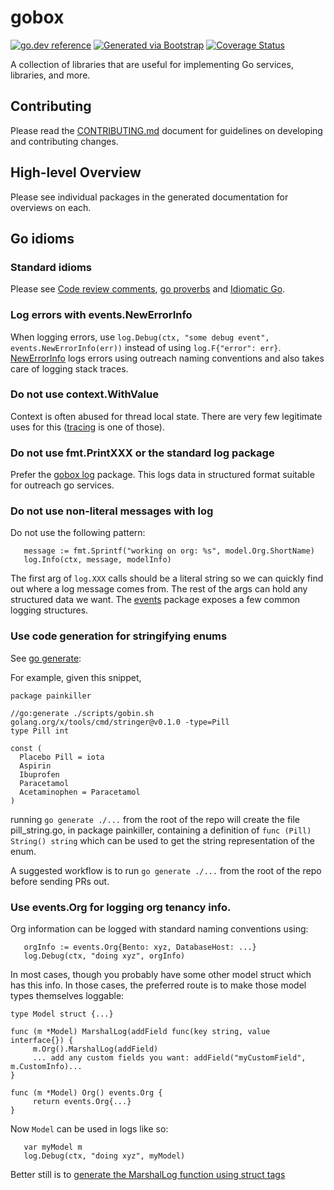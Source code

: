 # gobox

[![go.dev reference](https://img.shields.io/badge/go.dev-reference-007d9c?logo=go&logoColor=white)](https://pkg.go.dev/github.com/getoutreach/gobox)
[![Generated via Bootstrap](https://img.shields.io/badge/Outreach-Bootstrap-%235951ff)](https://github.com/getoutreach/bootstrap)
[![Coverage Status](https://coveralls.io/repos/github/getoutreach/gobox/badge.svg?branch=main)](https://coveralls.io/github//getoutreach/gobox?branch=main)

A collection of libraries that are useful for implementing Go services, libraries, and more.

## Contributing

Please read the [CONTRIBUTING.md](CONTRIBUTING.md) document for guidelines on developing and contributing changes.

## High-level Overview

<!--- Block(overview) -->

Please see individual packages in the generated documentation for overviews on each.

## Go idioms

### Standard idioms

Please see [Code review
comments](https://github.com/golang/go/wiki/CodeReviewComments),
[go proverbs](https://go-proverbs.github.io/) and
[Idiomatic Go](https://dmitri.shuralyov.com/idiomatic-go).

### Log errors with events.NewErrorInfo

When logging errors, use `log.Debug(ctx, "some debug event", events.NewErrorInfo(err))` instead of using `log.F{"error": err}`. [NewErrorInfo](https://github.com/getoutreach/gobox/blob/master/docs/events.md) logs errors using outreach naming conventions and also takes care of logging stack traces.

### Do not use context.WithValue

Context is often abused for thread local state. There are very few legitimate uses for this ([tracing](https://github.com/getoutreach/gobox/blob/master/docs/trace.md) is one of those).

### Do not use fmt.PrintXXX or the standard log package

Prefer the [gobox log](https://github.com/getoutreach/gobox/blob/master/docs/log.md) package. This logs data in structured format suitable for outreach go services.

### Do not use non-literal messages with log

Do not use the following pattern:

```golang
   message := fmt.Sprintf("working on org: %s", model.Org.ShortName)
   log.Info(ctx, message, modelInfo)
```

The first arg of `log.XXX` calls should be a literal string so we can
quickly find out where a log message comes from. The rest of the args
can hold any structured data we want. The
[events](https://github.com/getoutreach/gobox/blob/master/docs/events.md)
package exposes a few common logging structures.

### Use code generation for stringifying enums

See [go generate](https://blog.golang.org/generate):

For example, given this snippet,

```golang
package painkiller

//go:generate ./scripts/gobin.sh golang.org/x/tools/cmd/stringer@v0.1.0 -type=Pill
type Pill int

const (
  Placebo Pill = iota
  Aspirin
  Ibuprofen
  Paracetamol
  Acetaminophen = Paracetamol
)
```

running `go generate ./...` from the root of the repo will create the
file pill_string.go, in package painkiller, containing a definition of
`func (Pill) String() string` which can be used to get the string
representation of the enum.

A suggested workflow is to run `go generate ./...` from the root of the repo before sending PRs out.

### Use events.Org for logging org tenancy info.

Org information can be logged with standard naming conventions using:

```golang
   orgInfo := events.Org{Bento: xyz, DatabaseHost: ...}
   log.Debug(ctx, "doing xyz", orgInfo)
```

In most cases, though you probably have some other model struct which
has this info. In those cases, the preferred route is to make those
model types themselves loggable:

```golang
type Model struct {...}

func (m *Model) MarshalLog(addField func(key string, value interface{}) {
     m.Org().MarshalLog(addField)
     ... add any custom fields you want: addField("myCustomField", m.CustomInfo)...
}

func (m *Model) Org() events.Org {
     return events.Org{...}
}
```

Now `Model` can be used in logs like so:

```golang
   var myModel m
   log.Debug(ctx, "doing xyz", myModel)
```

Better still is to [generate the MarshalLog function using struct tags](https://github.com/getoutreach/gobox/blob/main/tools/logger/generating.md)

<!--- EndBlock(overview) -->

